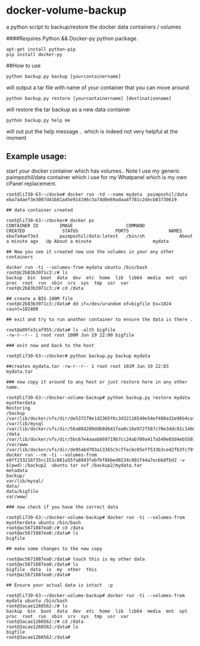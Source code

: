 docker-volume-backup
====================

a python script to backup/restore the docker data containers / volumes

####Requires Python && Docker-py python package.

```
apt-get install python-pip 
pip install docker-py
```


##How to use
```
python backup.py backup [yourcontainername]
```

will output a tar file with name of your container that you can move around

```
python backup.py restore [yourcontainername] [destinationname]
```

will restore the tar backup as a new data container

```
python backup.py help me  
```

will out put the help message .. which is indeed not very helpful at the moment

## Example usage:

start your docker container which has volumes.. 
Note I use my generic paimpozhil/data container which i use for my Whatpanel which is my own cPanel replacement.

```
root@li730-63:~/docke# docker run -td --name mydata  paimpozhil/data
eba7a4aef3e3007d41b81a45e914196c3a74d0e69adaa4f781c2decb83730619

## data container created

root@li730-63:~/docker# docker ps
CONTAINER ID        IMAGE                    COMMAND             CREATED              STATUS              PORTS               NAMES
eba7a4aef3e3        paimpozhil/data:latest   /bin/sh             About a minute ago   Up About a minute                       mydata

## Now you see it created now use the volumes in your any other containers

docker run -ti --volumes-from mydata ubuntu /bin/bash
root@c2b83b3971c3:/# ls
backup  bin  boot  data  dev  etc  home  lib  lib64  media  mnt  opt  proc  root  run  sbin  srv  sys  tmp  usr  var
root@c2b83b3971c3:/# cd /data

## create a BIG 100M file
root@c2b83b3971c3:/data# dd if=/dev/urandom of=bigfile bs=1024 count=102400

## exit and try to run another container to ensure the data is there .

root@a09fe3caf955:/data# ls -alth bigfile
-rw-r--r-- 1 root root 100M Jun 19 22:00 bigfile

### exit now and back to the host

root@li730-63:~/docker# python backup.py backup mydata

##creates mydata.tar -rw-r--r-- 1 root root 101M Jun 19 22:03 mydata.tar

### now copy it around to any host or just restore here in any other name.

root@li730-63:~/docker-volume-backup# python backup.py restore mydata myotherdata
Restoring
/backup /var/lib/docker/vfs/dir/de537270e1d2365f6c3d32116549e54ef480a32e96b4caf51964a949ec875201
/var/lib/mysql /var/lib/docker/vfs/dir/56a88d289ddb8d641fea0c16e972f507c70e34dc81c1460499634e4c900c94ca
/data /var/lib/docker/vfs/dir/5bc67e4aaab669719b7cc24ab709a417a549e03d4eb550108355323895723740
/var/www /var/lib/docker/vfs/dir/de95abd703a13365c5cffecbc05eff533b3ced2fb3fc79f3fdd99e13cc1d299b
docker run --rm -ti --volumes-from e0ff233216f35cc151c081a55fa8943fabfbf86bed0234c801f44a7ecbbdfbd2 -v $(pwd):/backup2  ubuntu tar xvf /backup2/mydata.tar
metadata
backup/
var/lib/mysql/
data/
data/bigfile
var/www/

### now check if you have the correct data

root@li730-63:~/docker-volume-backup# docker run -ti --volumes-from myotherdata ubuntu /bin/bash
root@ac5671887ea0:/# cd /data
root@ac5671887ea0:/data# ls
bigfile

## make some changes to the new copy

root@ac5671887ea0:/data# touch this is my other data
root@ac5671887ea0:/data# ls
bigfile  data  is  my  other  this
root@ac5671887ea0:/data#

## Ensure your actual data is intact  :p 

root@li730-63:~/docker-volume-backup# docker run -ti --volumes-from mydata ubuntu /bin/bash
root@3acae1260562:/# ls
backup  bin  boot  data  dev  etc  home  lib  lib64  media  mnt  opt  proc  root  run  sbin  srv  sys  tmp  usr  var
root@3acae1260562:/# cd /data
root@3acae1260562:/data# ls
bigfile
root@3acae1260562:/data#

```

